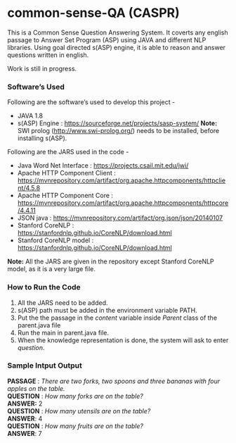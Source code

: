 # common-sense-QA (CASPR)
This is a Common Sense Question Answering System. It coverts any english passage to Answer Set Program (ASP) using JAVA and different 
NLP libraries. Using goal directed s(ASP) engine, it is able to reason and answer questions written in english.   

Work is still in progress.


### Software’s Used
Following are the software’s used to develop this project - 
  - JAVA 1.8
  - s(ASP) Engine : https://sourceforge.net/projects/sasp-system/
__Note:__ SWI prolog (http://www.swi-prolog.org/) needs to be installed, before installing s(ASP). 

Following are the JARS used in the code - 
  - Java Word Net Interface : https://projects.csail.mit.edu/jwi/
  - Apache HTTP Component Client : https://mvnrepository.com/artifact/org.apache.httpcomponents/httpclient/4.5.8
  - Apache HTTP Component Core : https://mvnrepository.com/artifact/org.apache.httpcomponents/httpcore/4.4.11
  - JSON java : https://mvnrepository.com/artifact/org.json/json/20140107
  - Stanford CoreNLP : https://stanfordnlp.github.io/CoreNLP/download.html
  - Stanford CoreNLP model : https://stanfordnlp.github.io/CoreNLP/download.html
  
__Note:__ All the JARS are given in the repository except Stanford CoreNLP model, as it is a very large file.

### How to Run the Code 
1. All the JARS need to be added.
2. s(ASP) path must be added in the environment variable PATH.
3. Put the the passage in the *content* variable inside *Parent* class of the parent.java file
3. Run the main in parent.java file.
4. When the knowledge representation is done, the system will ask to enter *question*.

### Sample Intput Output
__PASSAGE__ : *There are two forks, two spoons and three bananas with four apples on the table.*<br>
__QUESTION__ : *How many forks are on the table?*<br>
__ANSWER:__ 2<br>
__QUESTION__ : *How many utensils are on the table?*<br>
__ANSWER__: 4<br>
__QUESTION__ : *How many fruits are on the table?*<br>
__ANSWER__: 7<br>

